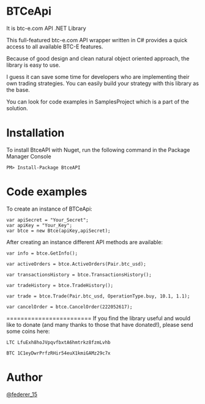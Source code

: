 BTCeApi
=======
It is btc-e.com API .NET Library

This full-featured btc-e.com API wrapper written in C# provides a quick access to all available BTC-E features.

Because of good design and clean natural object oriented approach, the library is easy to use. 

I guess it can save some time for developers who are implementing their own trading strategies. You can easily build
your strategy with this library as the base.

You can look for code examples in SamplesProject which is a part of the solution.

Installation
==============
To install BtceAPI with Nuget, run the following command in the Package Manager Console
```
PM> Install-Package BtceAPI
```

Code examples
==============
To create an instance of BTCeApi:
```
var apiSecret = "Your_Secret";
var apiKey = "Your_Key";
var btce = new Btce(apiKey,apiSecret);
```

After creating an instance different API methods are available:
```
var info = btce.GetInfo();

var activeOrders = btce.ActiveOrders(Pair.btc_usd);

var transactionsHistory = btce.TransactionsHistory();

var tradeHistory = btce.TradeHistory();

var trade = btce.Trade(Pair.btc_usd, OperationType.buy, 10.1, 1.1);

var cancelOrder = btce.CancelOrder(222052617);
```
========================
If you find the library useful and would like to donate (and many thanks to those that have donated!), please send some
 coins here:


```
LTC LfuExh8hoJVpqvfbxtA6hmtrkz8fzmLvhb

BTC 1C1eyDwrPrfzRHir54euX1kmiGAMz29c7x

```

Author
========
<a href="https://twitter.com/federer_15" target=_blank title="Dmitry Smorodinnikov">@federer_15</a>
